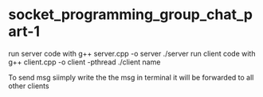 # socket_programming_group_chat_part-1
run server code with 
 g++ server.cpp -o server
 ./server
run client code with
 g++ client.cpp -o client -pthread
 ./client name

 To send msg siimply write the the msg in terminal it will be forwarded to all other clients 
